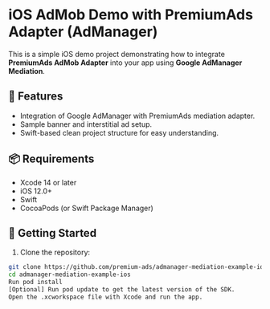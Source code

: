 # iOS AdMob Demo with PremiumAds Adapter (AdManager)

This is a simple iOS demo project demonstrating how to integrate **PremiumAds AdMob Adapter** into your app using **Google AdManager Mediation**.

## 🚀 Features

- Integration of Google AdManager with PremiumAds mediation adapter.
- Sample banner and interstitial ad setup.
- Swift-based clean project structure for easy understanding.

## 📦 Requirements

- Xcode 14 or later
- iOS 12.0+
- Swift
- CocoaPods (or Swift Package Manager)

## 📲 Getting Started

1. Clone the repository:

```bash
git clone https://github.com/premium-ads/admanager-mediation-example-ios.git
cd admanager-mediation-example-ios
Run pod install
[Optional] Run pod update to get the latest version of the SDK.
Open the .xcworkspace file with Xcode and run the app.
